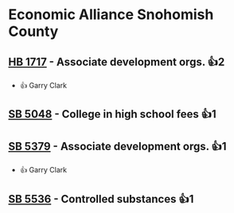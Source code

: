 # Economic Alliance Snohomish County

## [HB 1717](/bill/2023-24/hb/1717/) - Associate development orgs. 👍2  
* 👍 Garry Clark

## [SB 5048](/bill/2023-24/sb/5048/) - College in high school fees 👍1  

## [SB 5379](/bill/2023-24/sb/5379/) - Associate development orgs. 👍1  
* 👍 Garry Clark

## [SB 5536](/bill/2023-24/sb/5536/) - Controlled substances 👍1  